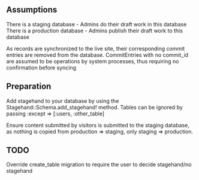 ## Assumptions
There is a staging database - Admins do their draft work in this database
There is a production database - Admins publish their draft work to this database

As records are synchronized to the live site, their corresponding commit entries are removed from the database.
CommitEntries with no commit_id are assumed to be operations by system processes, thus requiring no confirmation before syncing

## Preparation
Add stagehand to your database by using the Stagehand::Schema.add_stagehand! method. Tables can be ignored by passing
:except => [:users, :other_table]

Ensure content submitted by visitors is submitted to the staging database, as nothing is copied from
production => staging, only staging => production.

## TODO
Override create_table migration to require the user to decide stagehand/no stagehand

